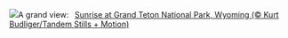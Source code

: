![](https://www.bing.com/th?id=OHR.TetonSunrise_EN-US0849252457_UHD.jpg&w=1000)A grand view:&nbsp;&ensp;[Sunrise at Grand Teton National Park, Wyoming (© Kurt Budliger/Tandem Stills + Motion)](https://www.bing.com/th?id=OHR.TetonSunrise_EN-US0849252457_UHD.jpg)
<br><br/>
